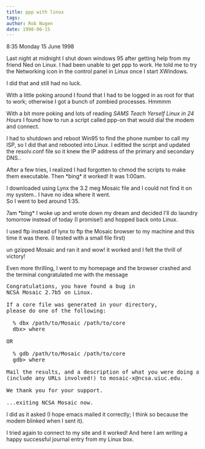 ```yaml
---
title: ppp with linux
tags: 
author: Rob Nugen
date: 1998-06-15
---
```


<title>got ppp working with Linux!!</title>

<p class=date>8:35 Monday 15 June 1998</p>

<p>Last night at midnight I shut down windows 95 after getting
help from my friend Ned on Linux.  I had been unable to get ppp
to work.  He told me to try the Networking icon in the control 
panel in Linux once I start XWindows.

<p>I did that and still had no luck.

<p>With a little poking around I found that I had to be logged in
as root for that to work; otherwise I got a bunch of zombied
processes.  Hmmmm

<p>With a bit more poking and lots of reading <em>SAMS Teach Yerself
Linux in 24 Hours</em> I found how to run a script called ppp-on
that would dial the modem and connect.

<p>I had to shutdown and reboot Win95 to find the phone number to
call my ISP, so I did that and rebooted into Linux.  I editted
the script and updated the resolv.conf file so it knew the IP
address of the primary and secondary DNS..

<p>After a few tries, I realized I had forgotten to chmod the
scripts to make them executable.  Then *bing* it worked!
It was 1:00am.

<p>I downloaded using Lynx the 3.2 meg Mosaic file and I could 
not find it on my system.. I have no idea where it went.
<br>So I went to bed around 1:35.

<p>7am *bing* I woke up and wrote down my dream and decided I'll
do laundry tomorrow instead of today (I promise!) and hopped back
onto Linux.

<p>I used ftp instead of lynx to ftp the Mosaic browser to my
machine and this time it was there.  (I tested with a small file
first)

<p>un gzipped Mosaic and ran it and wow!  it worked and I felt
the thrill of victory!

<p>Even more thrilling, I went to my homepage and the browser 
crashed and the terminal congratulated me with the message

<pre>
Congratulations, you have found a bug in
NCSA Mosaic 2.7b5 on Linux.

If a core file was generated in your directory,
please do one of the following:

  % dbx /path/to/Mosaic /path/to/core
  dbx> where

OR

  % gdb /path/to/Mosaic /path/to/core
  gdb> where

Mail the results, and a description of what you were doing at the time,
(include any URLs involved!) to mosaic-x@ncsa.uiuc.edu.

We thank you for your support.

...exiting NCSA Mosaic now.
</pre>

<p>I did as it asked (I hope emacs mailed it correctly; I think
so because the modem blinked when I sent it).

<p>I tried again to connect to my site and it worked!  And here I
am writing a happy successful journal entry from my Linux box.
</p>
